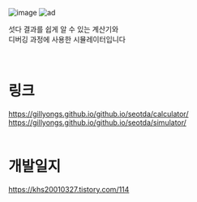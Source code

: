 

![image](https://user-images.githubusercontent.com/101636590/214233168-87d4503b-1c97-47d4-b3c3-24765c97e8ef.png)
![ad](https://github.com/gillyongs/github.io/assets/101636590/3677129a-155b-4f4b-8240-f40ac8eef8af)

섯다 결과를 쉽게 알 수 있는 계산기와<br>
디버깅 과정에 사용한 시뮬레이터입니다

<br>

# 링크

https://gillyongs.github.io/github.io/seotda/calculator/   <br>
https://gillyongs.github.io/github.io/seotda/simulator/
<br>
<br>
# 개발일지

https://khs20010327.tistory.com/114
